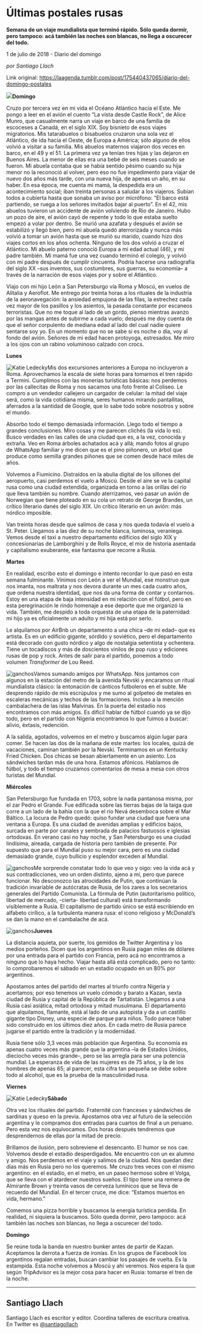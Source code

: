 # Últimas postales rusas

**Semana de un viaje mundialista que terminó rápido. Sólo queda dormir, pero tampoco: acá también las noches son blancas, no llega a oscurecer del todo.**

1 de julio de 2018 - Diario del domingo

_por Santiago Llach_

Link original: https://laagenda.tumblr.com/post/175440437065/diario-del-domingo-postales

![](https://64.media.tumblr.com/6f86ef27d97f7d86845b09b40320b90f/tumblr_inline_pb7i2wu08s1t6q87u_500.jpg)**Domingo**  

Cruzo por tercera vez en mi vida el Océano Atlántico hacia el Este. Me pongo a leer en el avión el cuento “La vista desde Castle Rock”, de Alice Munro, que casualmente narra un viaje en barco de una familia de escoceses a Canadá, en el siglo XIX. Soy bisnieto de esos viajes migratorios. Mis tatarabuelos o bisabuelos cruzaron una sola vez el Atlántico, de ida hacia el Oeste, de Europa a América; sólo alguno de ellos volvió a visitar a su familia. Mis abuelos maternos viajaron dos veces en barco, en el 49 y el 51. La primera vez ya tenían tres hijas y las dejaron en Buenos Aires. La menor de ellas era una bebé de seis meses cuando se fueron. Mi abuela contaba que se había sentido pésimo cuando su hija menor no la reconoció al volver, pero eso no fue impedimento para viajar de nuevo dos años más tarde, con una nueva hija, de apenas un año, en su haber. En esa época, me cuenta mi mamá, la despedida era un acontecimiento social; iban treinta personas a saludar a los viajeros. Subían todos a cubierta hasta que sonaba un aviso por micrófono: “El barco está partiendo, se ruega a los señores invitados bajar al puerto”. En el 42, mis abuelos tuvieron un accidente de avión volviendo de Rio de Janeiro. Hubo un pozo de aire, el avión cayó de repente y todo lo que estaba suelto empezó a volar por dentro. Se murió una azafata y después el avión se estabilizó y llegó bien, pero mi abuela quedó aterrorizada y nunca más volvió a tomar un avión hasta que se murió su marido, cuando hizo dos viajes cortos en los años ochenta. Ninguno de los dos volvió a cruzar el Atlántico. Mi abuelo paterno conoció Europa a mi edad actual (46), y mi padre también. Mi mamá fue una vez cuando terminó el colegio, y volvió con mi padre después de cumplir cincuenta. Podría hacerse una radiografía del siglo XX –sus inventos, sus costumbres, sus guerras, su economía– a través de la narración de esos viajes por y sobre el Atlántico.

Viajo con mi hijo León a San Petersburgo vía Roma y Moscú, en vuelos de Alitalia y Aeroflot. Me entrego por treinta horas a los rituales de la industria de la aeronavegación: la ansiedad empujona de las filas, la estrechez cada vez mayor de los pasillos y los asientos, la pasada constante por escaneos terroristas. Que no me toque al lado de un gordo, pienso mientras avanzo por las mangas antes de subirme a cada vuelo; después me doy cuenta de que el señor corpulento de mediana edad al lado del cual nadie quiere sentarse soy yo. En un momento que no se sabe si es noche o día, voy al fondo del avión. Señores de mi edad hacen protoyoga, estresados. Me miro a los ojos con un rabino voluminoso calzado con crocs.

**Lunes**  


![Katie Ledecky](https://64.media.tumblr.com/fcccee70135f82050610361afbd501a6/tumblr_inline_pb73mqBAVZ1t6q87u_400.jpg)Mis dos excursiones anteriores a Europa no incluyeron a Roma. Aprovechamos la escala de siete horas para tomarnos el tren rápido a Termini. Cumplimos con las monerías turísticas básicas: nos perdemos por las callecitas de Roma y nos sacamos una foto frente al Coliseo. Le compro a un vendedor callejero un cargador de celular: la mitad del viaje será, como la vida cotidiana misma, seres humanos mirando pantallitas, aferrados a la santidad de Google, que lo sabe todo sobre nosotros y sobre el mundo.

Absorbo todo el tiempo demasiada información. Llego todo el tiempo a grandes conclusiones. Miro cosas y me parecen clichés (la vida lo es). Busco verdades en las calles de una ciudad que es, a la vez, conocida y extraña. Veo en Roma árboles achatados acá y allá; mando fotos al grupo de WhatsApp familiar y me dicen que es el pino piñonero, un árbol que produce como semilla grandes piñones que se comen desde hace miles de años.

Volvemos a Fiumicino. Distraídos en la abulia digital de los sillones del aeropuerto, casi perdemos el vuelo a Moscú. Desde el aire se ve la capital rusa como una ciudad extendida, organizada en torno a las orillas del río que lleva también su nombre. Cuando aterrizamos, veo pasar un avión de Norwegian que tiene ploteado en su cola un retrato de George Brandes, un crítico literario danés del siglo XIX. Un crítico literario en un avión: más nórdico imposible.

Van treinta horas desde que salimos de casa y nos queda todavía el vuelo a St. Peter. Llegamos a las diez de su noche blanca, luminosa, veraniega. Vemos desde el taxi a nuestro departamento edificios del siglo XIX y concesionarias de Lamborghini y de Rolls Royce, el mix de historia asentada y capitalismo exuberante, ese fantasma que recorre a Rusia.

**Martes**  

En realidad, escribo esto el domingo e intento recordar lo que pasó en esta semana fulminante. Vinimos con León a ver el Mundial, ese monstruo que nos imanta, nos maltrata y nos devora durante un mes cada cuatro años, que ordena nuestra identidad, que nos da una forma de contar y contarnos. Estoy en una etapa de baja intensidad en mi relación con el fútbol, pero en esta peregrinación le rindo homenaje a ese deporte que me organizó la vida. También, me despido a toda orquesta de una etapa de la paternidad: mi hijo ya es oficialmente un adulto y mi hija está por serlo.

Le alquilamos por AirBnb un departamento a una chica –de mi edad– que es artista. Es en un edificio gigante, sórdido y soviético, pero el departamento está decorado con gusto nórdico y algo de nostalgia setentista y ochentera. Tiene un tocadiscos y más de doscientos vinilos de pop ruso y ediciones rusas de pop y rock. Antes de salir para el partido, ponemos a todo volumen *Transformer* de Lou Reed.

![ganchos](https://64.media.tumblr.com/2c0bc74c2081a1faf5f5f6c327ce4c35/tumblr_inline_pb73mr0f5F1t6q87u_500.jpg)Vamos sumando amigos por WhatsApp. Nos juntamos con algunos en la estación del metro de la avenida Nevski y encaramos un ritual mundialista clásico: la entonación de cánticos futboleros en el subte. Me desprendo rápido de mis escrúpulos y me sumo al golpeteo de metales en escaleras mecánicas y techos de las formaciones. Incluso a la mención cambalachera de las islas Malvinas. En la puerta del estadio nos encontramos con más amigos. Es difícil hablar de fútbol cuando ya se dijo todo, pero en el partido con Nigeria encontramos lo que fuimos a buscar: alivio, éxtasis, redención.

A la salida, agotados, volvemos en el metro y buscamos algún lugar para comer. Se hacen las dos de la mañana de este martes: los locales, quizá de vacaciones, caminan también por la Nevski. Terminamos en un Kentucky Fried Chicken. Dos chicas se besan abiertamente en un asiento. Los sándwiches tardan más de una hora. Estamos afónicos. Hablamos de fútbol, y todo el tiempo cruzamos comentarios de mesa a mesa con otros turistas del Mundial.

**Miércoles**  

San Petersburgo fue fundada en 1703, sobre la nada pantanosa misma, por el zar Pedro el Grande. Fue edificada sobre las tierras bajas de la taiga que corre a un lado de la bahía con la que el río Nevá desemboca sobre el Mar Báltico. La locura de Pedro quedó: quiso fundar una ciudad que fuera una ventana a Europa. Es una ciudad de avenidas amplias y edificios bajos, surcada en parte por canales y sembrada de palacios fastuosos e iglesias ortodoxas. En verano casi no hay noche, y San Petersburgo es una ciudad lindísima, aireada, cargada de historia pero también de presente. Por supuesto que para el Mundial puso su mejor cara, pero es una ciudad demasiado grande, cuyo bullicio y esplendor exceden al Mundial. 

![ganchos](https://64.media.tumblr.com/3bcdb7b6a3cec9143d8214549a017116/tumblr_inline_pb73mrAlbW1t6q87u_500.jpg)Me sorprende constatar todo lo que veo y oigo: veo la vida acá y sus contradicciones, veo un orden distinto, ajeno a mí, pero que parece funcionar. No desconozco las atrocidades de Putin, que continúan la tradición invariable de autócratas de Rusia, de los zares a los secretarios generales del Partido Comunista. La fórmula de Putin (autoritarismo político, libertad de mercado, -cierta- libertad cultural) está transformando visiblemente a Rusia. El capitalismo de partido único se está escribiendo en alfabeto cirílico, a la turbulenta manera rusa: el icono religioso y McDonald’s se dan la mano en el cambalache de acá. 

![ganchos](https://64.media.tumblr.com/6e14b8b632f6074b89986af7dea7f5ee/tumblr_inline_pb73msHvuk1t6q87u_500.jpg)**Jueves**  

La distancia aquieta, por suerte, los gemidos de Twitter Argentina y los medios porteños. Dicen que los argentinos en Rusia pagan miles de dólares por una entrada para el partido con Francia, pero acá no encontramos a ninguno que lo haya hecho. Viajar hasta allá está complicado, pero no tanto: lo comprobaremos el sábado en un estadio ocupado en un 80% por argentinos. 

Apostamos antes del partido del martes al triunfo contra Nigeria y acertamos; por eso tenemos un vuelo cómodo y barato a Kazan, sexta ciudad de Rusia y capital de la República de Tartatistán. Llegamos a una Rusia casi asiática, mitad ortodoxa y mitad musulmana. El departamento que alquilamos, flamante, está al lado de una autopista y da a un castillo gigante tipo Disney, una especie de parque para niños. Todo parece haber sido construido en los últimos diez años. En cada metro de Rusia parece jugarse el partido entre la tradición y la modernidad.

Rusia tiene sólo 3,3 veces más población que Argentina. Su economía es apenas cuatro veces más grande que la argentina –la de Estados Unidos, dieciocho veces más grande–, pero se las arregla para ser una potencia mundial. La esperanza de vida de las mujeres es de 75 años, y la de los hombres de apenas 65; al parecer, esta cifra tan pequeña se debe sobre todo al alcohol, que es la prueba de la masculinidad rusa.

**Viernes**  


![Katie Ledecky](https://64.media.tumblr.com/50b2bac2288fd2c284269138da4b2ada/tumblr_inline_pb73ms27vT1t6q87u_400.jpg)**Sábado**  

Otra vez los rituales del partido. Fraternité con franceses y sándwiches de sardinas y queso en la previa. Apostamos otra vez al futuro de la selección argentina y le compramos dos entradas para cuartos de final a un peruano. Pero esta vez nos equivocamos. Dos horas después tendremos que desprendernos de ellas por la mitad de precio.

Brillamos de ilusión, pero sobreviene el desencanto. El humor se nos cae. Volvemos desde el estadio desperdigados. Me encuentro con un ex alumno y amigo. Nos perdemos en el viaje y salimos de la ciudad. Nos quedan diez días más en Rusia pero no los queremos. Me cruzo tres veces con el mismo argentino: en el estadio, en el metro, en un paseo hermoso sobre el Volga, que se lleva con el atardecer nuestros sueños. El tipo tiene una remera de Almirante Brown y treinta vasos de cerveza lumínicos que se lleva de recuerdo del Mundial. En el tercer cruce, me dice: “Estamos muertos en vida, hermano.”

Comemos una pizza horrible y buscamos la energía turística perdida. En realidad, ni siquiera la buscamos. Sólo queda dormir, pero tampoco: acá también las noches son blancas, no llega a oscurecer del todo.

**Domingo**  

Se reúne toda la banda en nuestro bunker antes de partir de Kazan. Aceptamos la derrota a fuerza de ironías. En los grupos de Facebook los argentinos regalan entradas, buscan cambiar los pasajes de vuelta. Es la estampida. Esta noche volvemos a Moscú y ahí veremos. Nos espera la que según TripAdvisor es la mejor cosa para hacer en Rusia: tomarse el tren de la noche.

  




---

Santiago Llach
--------------

 Santiago Llach es escritor y editor. Coordina talleres de escritura creativa. En Twitter es [@santiagollach](https://twitter.com/santiagollach) 

